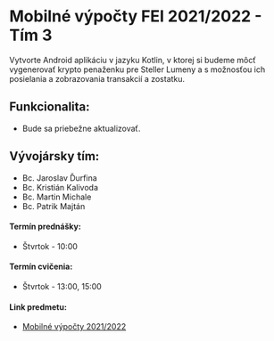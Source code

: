 # Mobilné výpočty FEI 2021/2022 - Tím 3

Vytvorte Android aplikáciu v jazyku Kotlin, v ktorej si budeme môcť vygenerovať krypto penaženku pre Steller Lumeny a s možnosťou ich posielania a zobrazovania transakcií a zostatku.

## Funkcionalita:

* Bude sa priebežne aktualizovať.

## Vývojársky tím:

* Bc. Jaroslav Ďurfina
* Bc. Kristián Kalivoda
* Bc. Martin Michale
* Bc. Patrik Majtán

#### Termín prednášky:

* Štvrtok - 10:00

#### Termín cvičenia:

* Štvrtok - 13:00, 15:00

#### Link predmetu:

* [Mobilné výpočty 2021/2022](https://android.mpage.sk/index.php)
